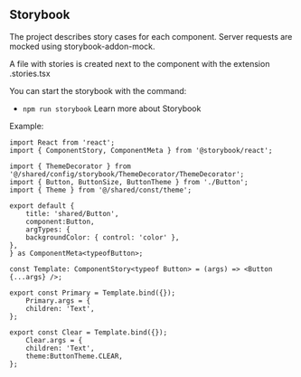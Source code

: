 ## Storybook
The project describes story cases for each component. Server requests are mocked using storybook-addon-mock.

A file with stories is created next to the component with the extension .stories.tsx

You can start the storybook with the command:

- `npm run storybook`
Learn more about Storybook

Example:
```tsx
import React from 'react';
import { ComponentStory, ComponentMeta } from '@storybook/react';

import { ThemeDecorator } from '@/shared/config/storybook/ThemeDecorator/ThemeDecorator';
import { Button, ButtonSize, ButtonTheme } from './Button';
import { Theme } from '@/shared/const/theme';

export default {
    title: 'shared/Button',
    component:Button,
    argTypes: {
    backgroundColor: { control: 'color' },
},
} as ComponentMeta<typeofButton>;

const Template: ComponentStory<typeof Button> = (args) => <Button {...args} />;

export const Primary = Template.bind({});
    Primary.args = {
    children: 'Text',
};

export const Clear = Template.bind({});
    Clear.args = {
    children: 'Text',
    theme:ButtonTheme.CLEAR,
};
```
